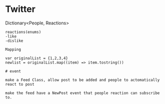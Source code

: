# Twitter
Dictionary<People, Reactions>

    reactions(enums)
    -like
    -dislike

    Mapping

    var originalList = {1,2,3,4}
    newlist = originalList.map((item) => item.tostring())

    # event

    make a Feed Class, allow post to be added and people to actomatically react to post

    make the feed have a NewPost event that people reaction can subscribe to.
